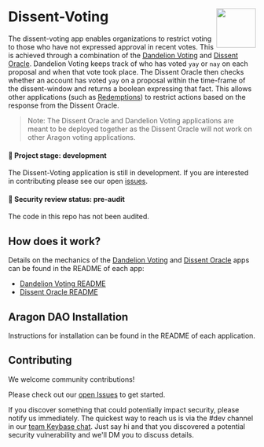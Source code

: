 # Dissent-Voting <img align="right" src="https://github.com/1Hive/website/blob/master/website/static/img/bee.png" height="80px" />

The dissent-voting app enables organizations to restrict voting to those who have not expressed approval in recent votes. This is achieved through a combination of the [Dandelion Voting](https://github.com/1Hive/dissent-voting-app/tree/master/dandelion-voting) and [Dissent Oracle](https://github.com/1Hive/dissent-voting-app/tree/master/dissent-oracle). Dandelion Voting keeps track of who has voted `yay` or `nay` on each proposal and when that vote took place. The Dissent Oracle then checks whether an account has voted `yay` on a proposal within the time-frame of the dissent-window and returns a boolean expressing that fact. This allows other applications (such as [Redemptions](https://github.com/1Hive/redemptions-app/)) to restrict actions based on the response from the Dissent Oracle.

> Note: The Dissent Oracle and Dandelion Voting applications are meant to be deployed together as the Dissent Oracle will not work on other Aragon voting applications.


#### 🐲 Project stage: development

The Dissent-Voting application is still in development. If you are interested in contributing please see our open [issues](https://github.com/1hive/dissent-voting-app/issues).

#### 🚨 Security review status: pre-audit

The code in this repo has not been audited.

## How does it work?

Details on the mechanics of the [Dandelion Voting]() and [Dissent Oracle]() apps can be found in the README of each app:
- [Dandelion Voting README](https://github.com/1Hive/dissent-voting-app/tree/master/dandelion-voting/README.md)
- [Dissent Oracle README](https://github.com/1Hive/dissent-voting-app/tree/master/dissent-oracle/README.md)

## Aragon DAO Installation

Instructions for installation can be found in the README of each application.

## Contributing

We welcome community contributions!

Please check out our [open Issues](https://github.com/1Hive/time-lock-app/issues) to get started.

If you discover something that could potentially impact security, please notify us immediately. The quickest way to reach us is via the #dev channel in our [team Keybase chat](https://1hive.org/contribute/keybase). Just say hi and that you discovered a potential security vulnerability and we'll DM you to discuss details.

